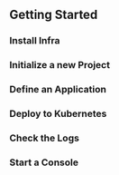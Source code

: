 ## Getting Started

### Install Infra

### Initialize a new Project

### Define an Application

### Deploy to Kubernetes

### Check the Logs

### Start a Console